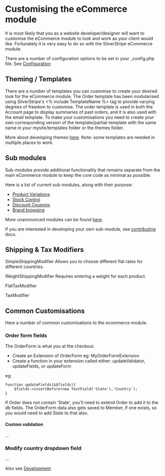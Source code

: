 # Customising the eCommerce module

It is most likely that you as a website developer/designer will want to customise the eCommerce module to look and work as your client would like.
Fortunately it is very easy to do so with the SilverStripe eCommerce module.

There are a number of configuration options to be set in your _config.php file. See [Configuration](Configuration)

## Theming / Templates

There are a number of templates you can customise to create your desired look for the eCommerce module.
The Order template has been modularised using SilverStripe's <% include TemplateName %> tag to provide varying degrees of freedom to customise. The order template is used in both the Account page to display summaries of past orders, and it is also used with the email template.
To make your customisations you need to create your own corresponding version of the template/partial-template with the same name in your mysite/templates folder or the themes folder.

More about developing themes [here](http://doc.silverstripe.org/sapphire/en/topics/theme-development).
Note: some templates are needed in multiple places to work.

## Sub modules

Sub-modules provide additional functionality that remains separate from the main eCommerce module to keep the core code as minimal as possible.

Here is a list of current sub-modules, along with their purpose:

* [Product Variations](https://silverstripe-ecommerce.googlecode.com/svn/modules/ecommerce_product_variation/trunk) 
* [Stock Control](https://silverstripe-ecommerce.googlecode.com/svn/modules/ecommerce_stockcontrol/branches/simple)
* [Discount Coupons](https://silverstripe-ecommerce.googlecode.com/svn/modules/ecommerce_coupon/trunk)
* [Brand browsing](http://silverstripe-ecommerce.googlecode.com/svn/modules/ecommerce_brandbrowsing/trunk/)

More unannounced modules can be found [here](https://code.google.com/p/silverstripe-ecommerce/source/browse/#svn%2Fmodules).


If you are interested in developing your own sub-module, see [contributing](Contributing) docs.

## Shipping & Tax Modifiers

SimpleShippingModifier
Allows you to choose different flat rates for different countries.

WeightShippingModifier
Requires entering a weight for each product.

FlatTaxModifier

TaxModifier


## Common Customisations

Here a number of common customisations to the ecommerce module.

### Order form fields

The OrderForm is what you at the checkout.

* Create an Extension of OrderForm eg: MyOrderFormExtension
* Create a function in your extension called either: updateValidator, updateFields, or updateForm

eg:

	function updateFields(&$fields){
		$fields->insertBefore(new TextField('State'),'Country');
	}

If Order does not contain 'State', you'll need to extend Order to add it to the db fields. The OrderForm data also gets saved to Member, if one exists, so you would need to add State to that also.

#### Custom validation

...

### Modify country dropdown field

...


Also see [Development](Development).